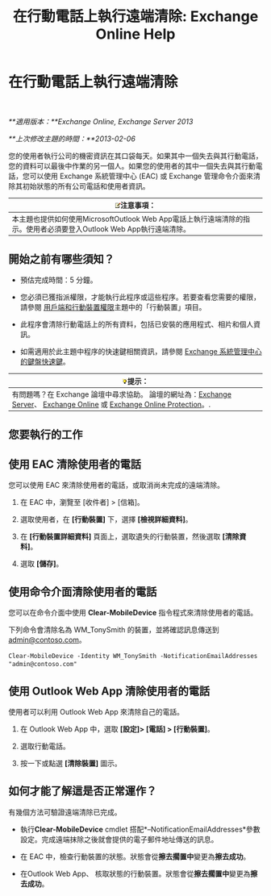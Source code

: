 ﻿---
title: '在行動電話上執行遠端清除: Exchange Online Help'
TOCTitle: 在行動電話上執行遠端清除
ms:assetid: 67ba838e-031d-4a98-b277-170683b6f520
ms:mtpsurl: https://technet.microsoft.com/zh-tw/library/Aa998614(v=EXCHG.150)
ms:contentKeyID: 52062341
ms.date: 05/23/2018
mtps_version: v=EXCHG.150
ms.translationtype: MT
---

# 在行動電話上執行遠端清除

 

_**適用版本：**Exchange Online, Exchange Server 2013_

_**上次修改主題的時間：**2013-02-06_

您的使用者執行公司的機密資訊在其口袋每天。如果其中一個失去與其行動電話，您的資料可以最後中作業的另一個人。如果您的使用者的其中一個失去與其行動電話，您可以使用 Exchange 系統管理中心 (EAC) 或 Exchange 管理命令介面來清除其初始狀態的所有公司電話和使用者資訊。

<table>
<thead>
<tr class="header">
<th><img src="images/Bb124558.note(EXCHG.150).gif" title="注意事項" alt="注意事項" />注意事項：</th>
</tr>
</thead>
<tbody>
<tr class="odd">
<td>本主題也提供如何使用MicrosoftOutlook Web App電話上執行遠端清除的指示。使用者必須要登入Outlook Web App執行遠端清除。</td>
</tr>
</tbody>
</table>


## 開始之前有哪些須知？

  - 預估完成時間：5 分鐘。

  - 您必須已獲指派權限，才能執行此程序或這些程序。若要查看您需要的權限，請參閱 [用戶端和行動裝置權限](clients-and-mobile-devices-permissions-exchange-2013-help.md)主題中的「行動裝置」項目。

  - 此程序會清除行動電話上的所有資料，包括已安裝的應用程式、相片和個人資訊。

  - 如需適用於此主題中程序的快速鍵相關資訊，請參閱 [Exchange 系統管理中心的鍵盤快速鍵](keyboard-shortcuts-in-the-exchange-admin-center-exchange-online-protection-help.md)。

<table>
<thead>
<tr class="header">
<th><img src="images/Bb124558.tip(EXCHG.150).gif" title="提示" alt="提示" />提示：</th>
</tr>
</thead>
<tbody>
<tr class="odd">
<td>有問題嗎？在 Exchange 論壇中尋求協助。 論壇的網址為：<a href="https://go.microsoft.com/fwlink/p/?linkid=60612">Exchange Server</a>、 <a href="https://go.microsoft.com/fwlink/p/?linkid=267542">Exchange Online</a> 或 <a href="https://go.microsoft.com/fwlink/p/?linkid=285351">Exchange Online Protection</a>。.</td>
</tr>
</tbody>
</table>


## 您要執行的工作

## 使用 EAC 清除使用者的電話

您可以使用 EAC 來清除使用者的電話，或取消尚未完成的遠端清除。

1.  在 EAC 中，瀏覽至 \[收件者\] \> \[信箱\]。

2.  選取使用者，在 **\[行動裝置\]** 下，選擇 **\[檢視詳細資料\]**。

3.  在 **\[行動裝置詳細資料\]** 頁面上，選取遺失的行動裝置，然後選取 **\[清除資料\]**。

4.  選取 **\[儲存\]**。

## 使用命令介面清除使用者的電話

您可以在命令介面中使用 **Clear-MobileDevice** 指令程式來清除使用者的電話。

下列命令會清除名為 WM\_TonySmith 的裝置，並將確認訊息傳送到 admin@contoso.com。

    Clear-MobileDevice -Identity WM_TonySmith -NotificationEmailAddresses "admin@contoso.com"

## 使用 Outlook Web App 清除使用者的電話

使用者可以利用 Outlook Web App 來清除自己的電話。

1.  在 Outlook Web App 中，選取 **\[設定\]\> \[電話\] \> \[行動裝置\]**。

2.  選取行動電話。

3.  按一下或點選 **\[清除裝置\]** 圖示。

## 如何才能了解這是否正常運作？

有幾個方法可驗證遠端清除已完成。

  - 執行**Clear-MobileDevice** cmdlet 搭配*–NotificationEmailAddresses*參數設定。完成遠端抹除之後就會提供的電子郵件地址傳送的訊息。

  - 在 EAC 中，檢查行動裝置的狀態。狀態會從**擦去擱置中**變更為**擦去成功**。

  - 在Outlook Web App、 核取狀態的行動裝置。狀態會從**擦去擱置中**變更為**擦去成功**。

